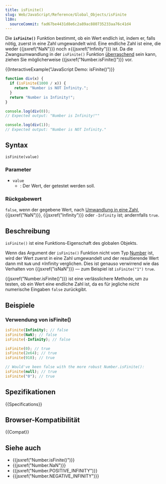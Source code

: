 ```yaml
---
title: isFinite()
slug: Web/JavaScript/Reference/Global_Objects/isFinite
l10n:
  sourceCommit: fad67be4431d8e6c2a89ac880735233aa76c41d4
---
```


Die **`isFinite()`** Funktion bestimmt, ob ein Wert endlich ist, indem er, falls nötig, zuerst in eine Zahl umgewandelt wird. Eine endliche Zahl ist eine, die weder {{jsxref("NaN")}} noch ±{{jsxref("Infinity")}} ist. Da die Zwangsumwandlung in der `isFinite()` Funktion [überraschend](/de/docs/Web/JavaScript/Reference/Global_Objects/isNaN#description) sein kann, ziehen Sie möglicherweise {{jsxref("Number.isFinite()")}} vor.

{{InteractiveExample("JavaScript Demo: isFinite()")}}

```js interactive-example
function div(x) {
  if (isFinite(1000 / x)) {
    return "Number is NOT Infinity.";
  }
  return "Number is Infinity!";
}

console.log(div(0));
// Expected output: "Number is Infinity!""

console.log(div(1));
// Expected output: "Number is NOT Infinity."
```

## Syntax

```js-nolint
isFinite(value)
```

### Parameter

- `value`
  - : Der Wert, der getestet werden soll.

### Rückgabewert

`false`, wenn der gegebene Wert, nach [Umwandlung in eine Zahl](/de/docs/Web/JavaScript/Reference/Global_Objects/Number#number_coercion), {{jsxref("NaN")}}, {{jsxref("Infinity")}} oder `-Infinity` ist; andernfalls `true`.

## Beschreibung

`isFinite()` ist eine Funktions-Eigenschaft des globalen Objekts.

Wenn das Argument der `isFinite()` Funktion nicht vom Typ [Number](/de/docs/Web/JavaScript/Guide/Data_structures#number_type) ist, wird der Wert zuerst in eine Zahl umgewandelt und der resultierende Wert dann mit `NaN` und ±Infinity verglichen. Dies ist genauso verwirrend wie das Verhalten von {{jsxref("isNaN")}} — zum Beispiel ist `isFinite("1")` `true`.

{{jsxref("Number.isFinite()")}} ist eine verlässlichere Methode, um zu testen, ob ein Wert eine endliche Zahl ist, da es für jegliche nicht numerische Eingaben `false` zurückgibt.

## Beispiele

### Verwendung von isFinite()

```js
isFinite(Infinity); // false
isFinite(NaN); // false
isFinite(-Infinity); // false

isFinite(0); // true
isFinite(2e64); // true
isFinite(910); // true

// Would've been false with the more robust Number.isFinite():
isFinite(null); // true
isFinite("0"); // true
```

## Spezifikationen

{{Specifications}}

## Browser-Kompatibilität

{{Compat}}

## Siehe auch

- {{jsxref("Number.isFinite()")}}
- {{jsxref("Number.NaN")}}
- {{jsxref("Number.POSITIVE_INFINITY")}}
- {{jsxref("Number.NEGATIVE_INFINITY")}}
